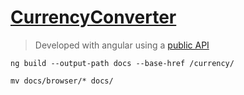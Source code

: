# [CurrencyConverter](https://guillermobalsera.github.io/currency/)

> Developed with angular using a [public API](https://github.com/fawazahmed0/exchange-api)


```shell
ng build --output-path docs --base-href /currency/
```

```shell
mv docs/browser/* docs/
```
